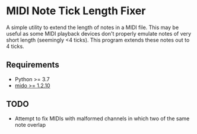 # MIDI Note Tick Length Fixer
A simple utility to extend the length of notes in a MIDI file. This may be useful as some MIDI playback devices don't properly emulate notes of very short length (seemingly <4 ticks). This program extends these notes out to 4 ticks.

## Requirements
- Python >= 3.7
- [mido >= 1.2.10](https://github.com/mido/mido)

## TODO
- Attempt to fix MIDIs with malformed channels in which two of the same note overlap
